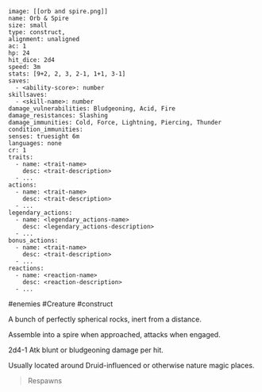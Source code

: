 ```statblock
image: [[orb and spire.png]]
name: Orb & Spire
size: small
type: construct,
alignment: unaligned
ac: 1
hp: 24
hit_dice: 2d4
speed: 3m
stats: [9+2, 2, 3, 2-1, 1+1, 3-1]
saves:
  - <ability-score>: number
skillsaves:
  - <skill-name>: number
damage_vulnerabilities: Bludgeoning, Acid, Fire
damage_resistances: Slashing
damage_immunities: Cold, Force, Lightning, Piercing, Thunder
condition_immunities: 
senses: truesight 6m 
languages: none
cr: 1
traits:
  - name: <trait-name>
    desc: <trait-description>
  - ...
actions:
  - name: <trait-name>
    desc: <trait-description>
  - ...
legendary_actions:
  - name: <legendary_actions-name>
    desc: <legendary_actions-description>
  - ...
bonus_actions:
  - name: <trait-name>
    desc: <trait-description>
  - ...
reactions:
  - name: <reaction-name>
    desc: <reaction-description>
  - ...
```
#enemies #Creature #construct

A bunch of perfectly spherical rocks, inert from a distance.

Assemble into a spire when approached, attacks when engaged.

2d4-1 Atk blunt or bludgeoning damage per hit.

Usually located around Druid-influenced or otherwise nature magic places.

> Respawns